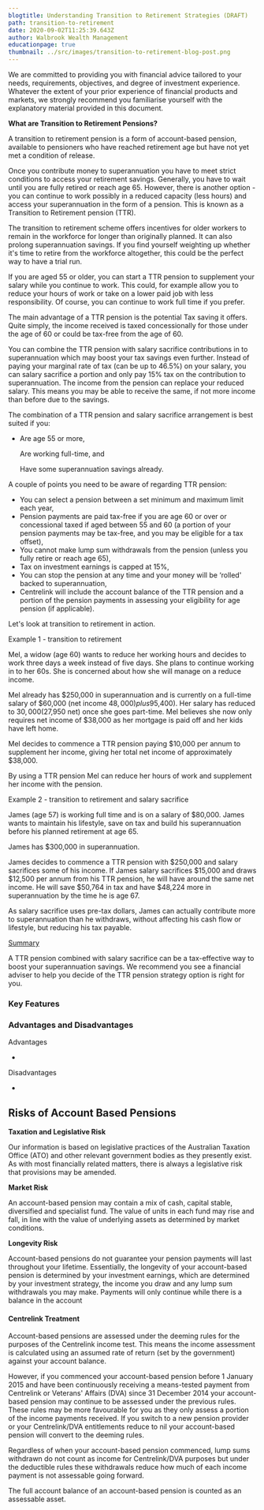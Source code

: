 ```yaml
---
blogtitle: Understanding Transition to Retirement Strategies (DRAFT)
path: transition-to-retirement
date: 2020-09-02T11:25:39.643Z
author: Walbrook Wealth Management
educationpage: true
thumbnail: ../src/images/transition-to-retirement-blog-post.png
---
```

We are committed to providing you with financial advice tailored to your needs, requirements, objectives, and degree of investment experience. Whatever the extent of your prior experience of financial products and markets, we strongly recommend you familiarise yourself with the explanatory material provided in this document.

**What are Transition to Retirement Pensions?**

A transition to retirement pension is a form of account-based pension, available to pensioners who have reached retirement age but have not yet met a condition of release.

Once you contribute money to superannuation you have to meet strict conditions to access your retirement savings. Generally, you have to wait until you are fully retired or reach age 65. However, there is another option - you can continue to work possibly in a reduced capacity (less hours) and access your superannuation in the form of a pension. This is known as a Transition to Retirement pension (TTR).

The transition to retirement scheme offers incentives for older workers to remain in the workforce for longer than originally planned. It can also prolong superannuation savings. If you find yourself weighting up whether it's time to retire from the workforce altogether, this could be the perfect way to have a trial run.

If you are aged 55 or older, you can start a TTR pension to supplement your salary while you continue to work. This could, for example allow you to reduce your hours of work or take on a lower paid job with less responsibility. Of course, you can continue to work full time if you prefer.

The main advantage of a TTR pension is the potential Tax saving it offers. Quite simply, the income received is taxed concessionally for those under the age of 60 or could be tax-free from the age of 60.

You can combine the TTR pension with salary sacrifice contributions in to superannuation which may boost your tax savings even further. Instead of paying your marginal rate of tax (can be up to 46.5%) on your salary, you can salary sacrifice a portion and only pay 15% tax on the contribution to superannuation. The income from the pension can replace your reduced salary. This means you may be able to receive the same, if not more income than before due to the savings.

The combination of a TTR pension and salary sacrifice arrangement is best suited if you:

* Are age 55 or more,

  Are working full-time, and

  Have some superannuation savings already.

A couple of points you need to be aware of regarding TTR pension:

* You can select a pension between a set minimum and maximum limit each year,
* Pension payments are paid tax-free if you are age 60 or over or concessional taxed if aged between 55 and 60 (a portion of your pension payments may be tax-free, and you may be eligible for a tax offset),
* You cannot make lump sum withdrawals from the pension (unless you fully retire or reach age 65),
* Tax on investment earnings is capped at 15%,
* You can stop the pension at any time and your money will be ‘rolled' backed to superannuation,
* Centrelink will include the account balance of the TTR pension and a portion of the pension payments in assessing your eligibility for age pension (if applicable).

Let's look at transition to retirement in action.

Example 1 - transition to retirement

Mel, a widow (age 60) wants to reduce her working hours and decides to work three days a week instead of five days. She plans to continue working in to her 60s. She is concerned about how she will manage on a reduce income.

Mel already has $250,000 in superannuation and is currently on a full-time salary of $60,000 (net income $48,000) plus 9% employer super contributions ($5,400). Her salary has reduced to $30,000 ($27,950 net) once she goes part-time. Mel believes she now only requires net income of $38,000 as her mortgage is paid off and her kids have left home.

Mel decides to commence a TTR pension paying $10,000 per annum to supplement her income, giving her total net income of approximately $38,000.

By using a TTR pension Mel can reduce her hours of work and supplement her income with the pension.

Example 2 - transition to retirement and salary sacrifice

James (age 57) is working full time and is on a salary of $80,000. James wants to maintain his lifestyle, save on tax and build his superannuation before his planned retirement at age 65.

James has $300,000 in superannuation.

James decides to commence a TTR pension with $250,000 and salary sacrifices some of his income. If James salary sacrifices $15,000 and draws $12,500 per annum from his TTR pension, he will have around the same net income. He will save $50,764 in tax and have $48,224 more in superannuation by the time he is age 67.

As salary sacrifice uses pre-tax dollars, James can actually contribute more to superannuation than he withdraws, without affecting his cash flow or lifestyle, but reducing his tax payable.

[Summary](<>)

A TTR pension combined with salary sacrifice can be a tax-effective way to boost your superannuation savings. We recommend you see a financial adviser to help you decide of the TTR pension strategy option is right for you.

### Key Features

### Advantages and Disadvantages

Advantages

*

Disadvantages

*

## Risks of Account Based Pensions

**Taxation and Legislative Risk**

Our information is based on legislative practices of the Australian Taxation Office (ATO) and other relevant government bodies as they presently exist. As with most financially related matters, there is always a legislative risk that provisions may be amended.

**Market Risk**

An account-based pension may contain a mix of cash, capital stable, diversified and specialist fund. The value of units in each fund may rise and fall, in line with the value of underlying assets as determined by market conditions.

**Longevity Risk**

Account-based pensions do not guarantee your pension payments will last throughout your lifetime. Essentially, the longevity of your account-based pension is determined by your investment earnings, which are determined by your investment strategy, the income you draw and any lump sum withdrawals you may make. Payments will only continue while there is a balance in the account

#### Centrelink Treatment

Account-based pensions are assessed under the deeming rules for the purposes of the Centrelink income test. This means the income assessment is calculated using an assumed rate of return (set by the government) against your account balance.

However, if you commenced your account-based pension before 1 January 2015 and have been continuously receiving a means-tested payment from Centrelink or Veterans' Affairs (DVA) since 31 December 2014 your account-based pension may continue to be assessed under the previous rules. These rules may be more favourable for you as they only assess a portion of the income payments received. If you switch to a new pension provider or your Centrelink/DVA entitlements reduce to nil your account-based pension will convert to the deeming rules.

Regardless of when your account-based pension commenced, lump sums withdrawn do not count as income for Centrelink/DVA purposes but under the deductible rules these withdrawals reduce how much of each income payment is not assessable going forward.

The full account balance of an account-based pension is counted as an assessable asset.